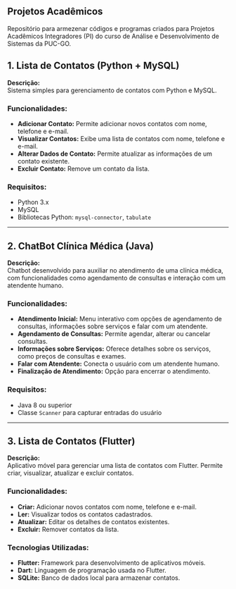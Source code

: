 ## Projetos Acadêmicos
Repositório para armezenar códigos e programas criados para Projetos Acadêmicos Integradores (PI) do curso de Análise e Desenvolvimento de Sistemas da PUC-GO.

## 1. Lista de Contatos (Python + MySQL)

**Descrição:**  
Sistema simples para gerenciamento de contatos com Python e MySQL.

### Funcionalidades:
- **Adicionar Contato:** Permite adicionar novos contatos com nome, telefone e e-mail.
- **Visualizar Contatos:** Exibe uma lista de contatos com nome, telefone e e-mail.
- **Alterar Dados de Contato:** Permite atualizar as informações de um contato existente.
- **Excluir Contato:** Remove um contato da lista.

### Requisitos:
- Python 3.x
- MySQL
- Bibliotecas Python: `mysql-connector`, `tabulate`

---

## 2. ChatBot Clínica Médica (Java)

**Descrição:**  
Chatbot desenvolvido para auxiliar no atendimento de uma clínica médica, com funcionalidades como agendamento de consultas e interação com um atendente humano.

### Funcionalidades:
- **Atendimento Inicial:** Menu interativo com opções de agendamento de consultas, informações sobre serviços e falar com um atendente.
- **Agendamento de Consultas:** Permite agendar, alterar ou cancelar consultas.
- **Informações sobre Serviços:** Oferece detalhes sobre os serviços, como preços de consultas e exames.
- **Falar com Atendente:** Conecta o usuário com um atendente humano.
- **Finalização de Atendimento:** Opção para encerrar o atendimento.

### Requisitos:
- Java 8 ou superior
- Classe `Scanner` para capturar entradas do usuário

---

## 3. Lista de Contatos (Flutter)

**Descrição:**  
Aplicativo móvel para gerenciar uma lista de contatos com Flutter. Permite criar, visualizar, atualizar e excluir contatos.

### Funcionalidades:
- **Criar:** Adicionar novos contatos com nome, telefone e e-mail.
- **Ler:** Visualizar todos os contatos cadastrados.
- **Atualizar:** Editar os detalhes de contatos existentes.
- **Excluir:** Remover contatos da lista.

### Tecnologias Utilizadas:
- **Flutter:** Framework para desenvolvimento de aplicativos móveis.
- **Dart:** Linguagem de programação usada no Flutter.
- **SQLite:** Banco de dados local para armazenar contatos.
